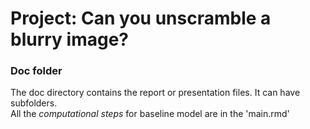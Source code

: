 # Project: Can you unscramble a blurry image? 

### Doc folder

The doc directory contains the report or presentation files. It can have subfolders.  
All the *computational steps* for baseline model are in the 'main.rmd'
